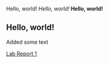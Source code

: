 Hello, world!
*Hello, world!*
**Hello, world!**
## Hello, world!

Added some text 


[Lab Report 1](lab-report-1-week-2.html)
